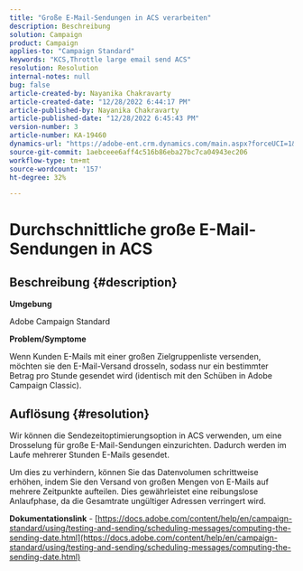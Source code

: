 ```yaml
---
title: "Große E-Mail-Sendungen in ACS verarbeiten"
description: Beschreibung
solution: Campaign
product: Campaign
applies-to: "Campaign Standard"
keywords: "KCS,Throttle large email send ACS"
resolution: Resolution
internal-notes: null
bug: false
article-created-by: Nayanika Chakravarty
article-created-date: "12/28/2022 6:44:17 PM"
article-published-by: Nayanika Chakravarty
article-published-date: "12/28/2022 6:45:43 PM"
version-number: 3
article-number: KA-19460
dynamics-url: "https://adobe-ent.crm.dynamics.com/main.aspx?forceUCI=1&pagetype=entityrecord&etn=knowledgearticle&id=20fb469d-df86-ed11-81ac-6045bd0063aa"
source-git-commit: 1aebceee6aff4c516b86eba27bc7ca04943ec206
workflow-type: tm+mt
source-wordcount: '157'
ht-degree: 32%

---
```


# Durchschnittliche große E-Mail-Sendungen in ACS

## Beschreibung {#description}


<b>Umgebung</b>

Adobe Campaign Standard

<b>Problem/Symptome</b>

Wenn Kunden E-Mails mit einer großen Zielgruppenliste versenden, möchten sie den E-Mail-Versand drosseln, sodass nur ein bestimmter Betrag pro Stunde gesendet wird (identisch mit den Schüben in Adobe Campaign Classic).


## Auflösung {#resolution}


Wir können die Sendezeitoptimierungsoption in ACS verwenden, um eine Drosselung für große E-Mail-Sendungen einzurichten. Dadurch werden im Laufe mehrerer Stunden E-Mails gesendet.

Um dies zu verhindern, können Sie das Datenvolumen schrittweise erhöhen, indem Sie den Versand von großen Mengen von E-Mails auf mehrere Zeitpunkte aufteilen. Dies gewährleistet eine reibungslose Anlaufphase, da die Gesamtrate ungültiger Adressen verringert wird.

<b>Dokumentationslink</b> - [https://docs.adobe.com/content/help/en/campaign-standard/using/testing-and-sending/scheduling-messages/computing-the-sending-date.html](https://docs.adobe.com/content/help/en/campaign-standard/using/testing-and-sending/scheduling-messages/computing-the-sending-date.html)
